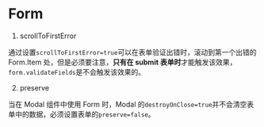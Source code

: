 # Form

1. scrollToFirstError

通过设置`scrollToFirstError=true`可以在表单验证出错时，滚动到第一个出错的 Form.Item 处，但是必须要注意，**只有在 submit 表单时**才能触发该效果，`form.validateFields`是不会触发该效果的。

2. preserve

当在 Modal 组件中使用 Form 时，Modal 的`destroyOnClose=true`并不会清空表单中的数据，必须设置表单的`preserve=false`。
